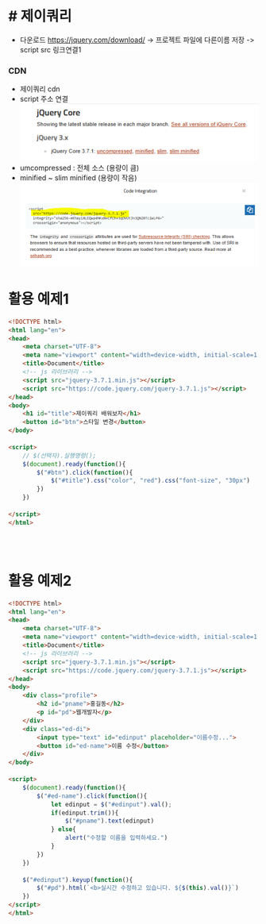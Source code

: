 # # 제이쿼리
- 다운로드 https://jquery.com/download/ -> 프로젝트 파일에 다른이름 저장 -> script src 링크연결1

### CDN 
- 제이쿼리 cdn 
- script 주소 연결
<br> ![jqueryCDN](../img/jqueryCDN.png)
- umcompressed : 전체 소스 (용량이 큼)
- minified ~ slim minified (용량이 작음)
<br> ![jqueryCDN](../img/jqueryCDN2.png)

# 활용 예제1

```html
<!DOCTYPE html>
<html lang="en">
<head>
    <meta charset="UTF-8">
    <meta name="viewport" content="width=device-width, initial-scale=1.0">
    <title>Document</title>
    <!-- js 라이브러리 -->
    <script src="jquery-3.7.1.min.js"></script>
    <script src="https://code.jquery.com/jquery-3.7.1.js"></script>
</head>
<body>
    <h1 id="title">제이쿼리 배워보자</h1>
    <button id="btn">스타일 변경</button>
</body>

<script>
    // $(선택자).실행명령();
    $(document).ready(function(){
        $("#btn").click(function(){
            $("#title").css("color", "red").css("font-size", "30px")
        })
    })

</script>
</html>
```
<br>
<br>

# 활용 예제2
```html
<!DOCTYPE html>
<html lang="en">
<head>
    <meta charset="UTF-8">
    <meta name="viewport" content="width=device-width, initial-scale=1.0">
    <title>Document</title>
    <!-- js 라이브러리 -->
    <script src="jquery-3.7.1.min.js"></script>
    <script src="https://code.jquery.com/jquery-3.7.1.js"></script>
</head>
<body>
    <div class="profile">
        <h2 id="pname">홍길동</h2>
        <p id="pd">웹개발자</p>
    </div>
    <div class="ed-di">
        <input type="text" id="edinput" placeholder="이름수정...">
        <button id="ed-name">이름 수정</button>
    </div>
</body>

<script>
    $(document).ready(function(){
        $("#ed-name").click(function(){
            let edinput = $("#edinput").val();
            if(edinput.trim()){
                $("#pname").text(edinput)
            } else{
                alert("수정할 이름을 입력하세요.")
            }
        })
    })

    $("#edinput").keyup(function(){
        $("#pd").html(`<b>실시간 수정하고 있습니다. ${$(this).val()}`)
    })
</script>
</html>
```
